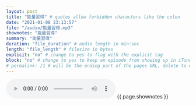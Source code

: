 ```yaml
---
layout: post
title: "能量習得" # quotes allow forbidden characters like the colon
date: "2021-01-08 23:13:57"
file: "/audio/能量習得.mp3"
shownotes: "能量習得"
summary: "能量習得"
duration: "file_duration" # audio length in min:sec
length: "file_length" # filesize in bytes
explicit: "no" # change to yes to flag with the explicit tag
block: "no" # change to yes to keep an episode from showing up in iTunes
# permalink: /1 # will be the ending part of the pages URL, delete to default to the title
---
```


<audio controls>
<source src="{{site.url}}{{site.baseurl}}{{ page.file }}" type="audio/x-mp3">
Your browser does not support the audio element.
</audio>
{{ page.shownotes }}
